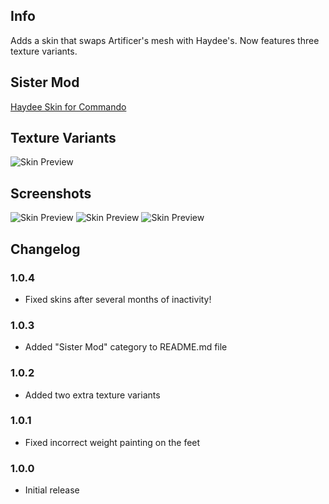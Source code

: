 ## Info
Adds a skin that swaps Artificer's mesh with Haydee's. Now features three texture variants.

## Sister Mod
[Haydee Skin for Commando](https://thunderstore.io/package/rodbot_/Commando_Haydee_Skin/)

## Texture Variants
![Skin Preview](https://i.imgur.com/dgMpUI0.png)

## Screenshots
![Skin Preview](https://i.imgur.com/KUuAPQ3.jpg)
![Skin Preview](https://i.imgur.com/cqqSles.jpg)
![Skin Preview](https://i.imgur.com/T59vXeR.jpg)

## Changelog
### 1.0.4
 - Fixed skins after several months of inactivity!
### 1.0.3
 - Added "Sister Mod" category to README.md file
### 1.0.2
 - Added two extra texture variants
### 1.0.1
 - Fixed incorrect weight painting on the feet
### 1.0.0
 - Initial release
